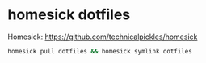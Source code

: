 # homesick dotfiles

Homesick: https://github.com/technicalpickles/homesick

```bash
homesick pull dotfiles && homesick symlink dotfiles
```
